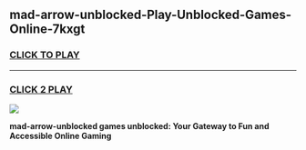 
## mad-arrow-unblocked-Play-Unblocked-Games-Online-7kxgt
<h3>
<a href="https://premium76.site?title=mad-arrow-unblocked&ref=25A">CLICK TO PLAY</a></h3>
<hr>

<h3>
<a href="https://premium76.site?title=mad-arrow-unblocked&ref=25A">CLICK 2 PLAY</a>
  
</h3>

<a href="https://premium76.site?title=mad-arrow-unblocked&ref=25A"><img src="https://clearcache.store/games.png"></a>


**mad-arrow-unblocked games unblocked: Your Gateway to Fun and Accessible Online Gaming**
